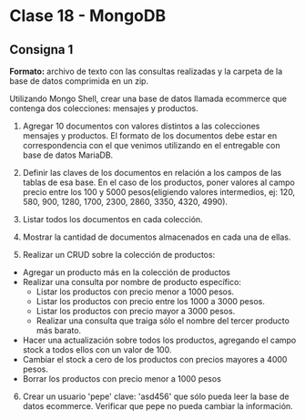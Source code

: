 # Clase 18 - MongoDB

## Consigna 1

**Formato:** archivo de texto con las consultas realizadas y la carpeta de la base de datos comprimida en un zip. 

Utilizando Mongo Shell, crear una base de datos llamada ecommerce que contenga dos colecciones: mensajes y productos.

1) Agregar 10 documentos con valores distintos a las colecciones mensajes y productos. El formato de los documentos debe estar en correspondencia con el que venimos utilizando en el entregable con base de datos MariaDB. 
2) Definir las claves de los documentos en relación a los campos de las tablas de esa base. En el caso de los productos, poner valores al campo precio entre los 100 y 5000 pesos(eligiendo valores intermedios, ej: 120, 580, 900, 1280, 1700, 2300, 2860, 3350, 4320, 4990). 
3) Listar todos los documentos en cada colección.
4) Mostrar la cantidad de documentos almacenados en cada una de ellas.

5) Realizar un CRUD sobre la colección de productos:
- Agregar un producto más en la colección de productos 
- Realizar una consulta por nombre de producto específico:
  - Listar los productos con precio menor a 1000 pesos.
  - Listar los productos con precio entre los 1000 a 3000 pesos.
  - Listar los productos con precio mayor a 3000 pesos.
  - Realizar una consulta que traiga sólo el nombre del tercer producto más barato.
- Hacer una actualización sobre todos los productos, agregando el campo stock a todos ellos con un valor de 100.
- Cambiar el stock a cero de los productos con precios mayores a 4000 pesos. 
- Borrar los productos con precio menor a 1000 pesos 
  
6) Crear un usuario 'pepe' clave: 'asd456' que sólo pueda leer la base de datos ecommerce. Verificar que pepe no pueda cambiar la información.
